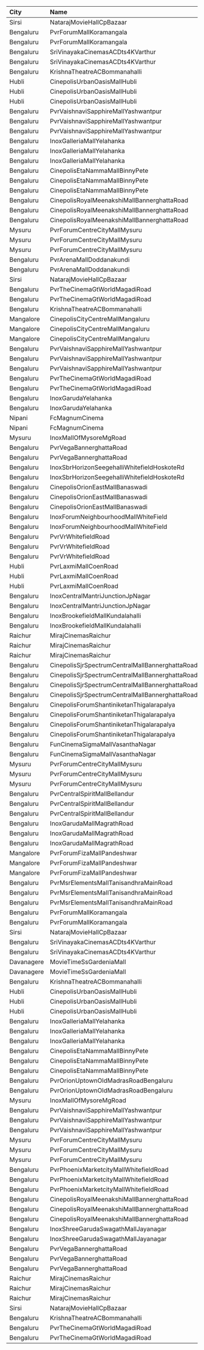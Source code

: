 | City       | Name                                            |  Time | Type            | Price | Capacity | Booked |
| :--------- | :---------------------------------------------- | ----: | :-------------- | ----: | -------: | -----: |
| Sirsi      | NatarajMovieHallCpBazaar                        | 10:00 | Balcony         |  150₹ |      160 |    116 |
| Bengaluru  | PvrForumMallKoramangala                         | 10:10 | Classic         |  112₹ |       78 |      2 |
| Bengaluru  | PvrForumMallKoramangala                         | 10:10 | Recliner        |  170₹ |        6 |      0 |
| Bengaluru  | SriVinayakaCinemasACDts4KVarthur                | 10:15 | Gold            |  130₹ |      390 |    342 |
| Bengaluru  | SriVinayakaCinemasACDts4KVarthur                | 10:15 | Silver          |  120₹ |      185 |    153 |
| Bengaluru  | KrishnaTheatreACBommanahalli                    | 10:30 | First           |  100₹ |      165 |    112 |
| Hubli      | CinepolisUrbanOasisMallHubli                    | 11:20 | Normal          |  150₹ |       38 |     19 |
| Hubli      | CinepolisUrbanOasisMallHubli                    | 11:20 | Executive       |  150₹ |      103 |     56 |
| Hubli      | CinepolisUrbanOasisMallHubli                    | 11:20 | Premium         |  150₹ |       62 |     43 |
| Bengaluru  | PvrVaishnaviSapphireMallYashwantpur             | 11:30 | Classic         |  100₹ |       62 |      3 |
| Bengaluru  | PvrVaishnaviSapphireMallYashwantpur             | 11:30 | Prime           |  112₹ |       20 |      4 |
| Bengaluru  | PvrVaishnaviSapphireMallYashwantpur             | 11:30 | Recliner        |  180₹ |        7 |      0 |
| Bengaluru  | InoxGalleriaMallYelahanka                       | 11:35 | Club            |  180₹ |       24 |      0 |
| Bengaluru  | InoxGalleriaMallYelahanka                       | 11:35 | Executive       |  170₹ |       59 |      0 |
| Bengaluru  | InoxGalleriaMallYelahanka                       | 11:35 | Royale          |  270₹ |        1 |      0 |
| Bengaluru  | CinepolisEtaNammaMallBinnyPete                  | 11:35 | Normal          |  110₹ |        5 |      0 |
| Bengaluru  | CinepolisEtaNammaMallBinnyPete                  | 11:35 | Executive       |  110₹ |       41 |      1 |
| Bengaluru  | CinepolisEtaNammaMallBinnyPete                  | 11:35 | Premium         |  110₹ |       23 |      6 |
| Bengaluru  | CinepolisRoyalMeenakshiMallBannerghattaRoad     | 12:30 | Normal          |  130₹ |       16 |      0 |
| Bengaluru  | CinepolisRoyalMeenakshiMallBannerghattaRoad     | 12:30 | Executive       |  130₹ |       43 |      2 |
| Bengaluru  | CinepolisRoyalMeenakshiMallBannerghattaRoad     | 12:30 | Premium         |  130₹ |       25 |     11 |
| Mysuru     | PvrForumCentreCityMallMysuru                    | 12:35 | Classic         |  140₹ |       99 |      0 |
| Mysuru     | PvrForumCentreCityMallMysuru                    | 12:35 | Prime           |  140₹ |       63 |      7 |
| Mysuru     | PvrForumCentreCityMallMysuru                    | 12:35 | Recliner        |  210₹ |        8 |      0 |
| Bengaluru  | PvrArenaMallDoddanakundi                        | 12:50 | Classic         |  112₹ |       51 |      0 |
| Bengaluru  | PvrArenaMallDoddanakundi                        | 12:50 | Prime           |  140₹ |       15 |      0 |
| Sirsi      | NatarajMovieHallCpBazaar                        | 13:00 | Balcony         |  150₹ |      160 |    116 |
| Bengaluru  | PvrTheCinemaGtWorldMagadiRoad                   | 13:05 | Recliner        |  200₹ |        6 |      4 |
| Bengaluru  | PvrTheCinemaGtWorldMagadiRoad                   | 13:05 | Classic         |  112₹ |      124 |     27 |
| Bengaluru  | KrishnaTheatreACBommanahalli                    | 14:00 | First           |  100₹ |      165 |    112 |
| Mangalore  | CinepolisCityCentreMallMangaluru                | 14:15 | Normal          |  150₹ |       13 |      0 |
| Mangalore  | CinepolisCityCentreMallMangaluru                | 14:15 | Executive       |  150₹ |       67 |      5 |
| Mangalore  | CinepolisCityCentreMallMangaluru                | 14:15 | Premium         |  150₹ |       29 |     15 |
| Bengaluru  | PvrVaishnaviSapphireMallYashwantpur             | 14:25 | Classic         |  112₹ |       62 |      0 |
| Bengaluru  | PvrVaishnaviSapphireMallYashwantpur             | 14:25 | Prime           |  112₹ |       20 |     16 |
| Bengaluru  | PvrVaishnaviSapphireMallYashwantpur             | 14:25 | Recliner        |  200₹ |        7 |      0 |
| Bengaluru  | PvrTheCinemaGtWorldMagadiRoad                   | 14:55 | Recliner        |  200₹ |        8 |      4 |
| Bengaluru  | PvrTheCinemaGtWorldMagadiRoad                   | 14:55 | Classic         |  112₹ |       96 |     25 |
| Bengaluru  | InoxGarudaYelahanka                             | 14:55 | Club            |  170₹ |       56 |      0 |
| Bengaluru  | InoxGarudaYelahanka                             | 14:55 | Executive       |  160₹ |       35 |      0 |
| Nipani     | FcMagnumCinema                                  | 15:00 | Gold            |  150₹ |      100 |      0 |
| Nipani     | FcMagnumCinema                                  | 15:00 | Silver          |  150₹ |      100 |      0 |
| Mysuru     | InoxMallOfMysoreMgRoad                          | 15:00 | Club            |  160₹ |      112 |      0 |
| Bengaluru  | PvrVegaBannerghattaRoad                         | 15:00 | Classic         |  140₹ |       75 |      6 |
| Bengaluru  | PvrVegaBannerghattaRoad                         | 15:00 | Recliner        |  230₹ |        6 |      0 |
| Bengaluru  | InoxSbrHorizonSeegehalliWhitefieldHoskoteRd     | 15:05 | Club            |  150₹ |       25 |      0 |
| Bengaluru  | InoxSbrHorizonSeegehalliWhitefieldHoskoteRd     | 15:05 | Executive       |  140₹ |       25 |      0 |
| Bengaluru  | CinepolisOrionEastMallBanaswadi                 | 15:05 | Normal          |  120₹ |       15 |      0 |
| Bengaluru  | CinepolisOrionEastMallBanaswadi                 | 15:05 | Executive       |  140₹ |       51 |      6 |
| Bengaluru  | CinepolisOrionEastMallBanaswadi                 | 15:05 | Premium         |  160₹ |       26 |      2 |
| Bengaluru  | InoxForumNeighbourhoodMallWhiteField            | 15:05 | Premiere        |  140₹ |       34 |      0 |
| Bengaluru  | InoxForumNeighbourhoodMallWhiteField            | 15:05 | Silver          |  160₹ |       33 |      0 |
| Bengaluru  | PvrVrWhitefieldRoad                             | 15:10 | Classic         |  150₹ |       64 |      0 |
| Bengaluru  | PvrVrWhitefieldRoad                             | 15:10 | Prime           |  170₹ |        8 |      0 |
| Bengaluru  | PvrVrWhitefieldRoad                             | 15:10 | Recliner        |  230₹ |        7 |      0 |
| Hubli      | PvrLaxmiMallCoenRoad                            | 15:15 | Classic         |  100₹ |       32 |      0 |
| Hubli      | PvrLaxmiMallCoenRoad                            | 15:15 | Prime           |  200₹ |        5 |      0 |
| Hubli      | PvrLaxmiMallCoenRoad                            | 15:15 | ClassicPlus     |  100₹ |       64 |      6 |
| Bengaluru  | InoxCentralMantriJunctionJpNagar                | 15:15 | Club            |  140₹ |      112 |      0 |
| Bengaluru  | InoxCentralMantriJunctionJpNagar                | 15:15 | Royal           |  260₹ |        2 |      0 |
| Bengaluru  | InoxBrookefieldMallKundalahalli                 | 15:15 | Club            |  150₹ |       10 |      0 |
| Bengaluru  | InoxBrookefieldMallKundalahalli                 | 15:15 | Executive       |  140₹ |       37 |      0 |
| Raichur    | MirajCinemasRaichur                             | 15:20 | Silver          |  140₹ |       15 |      0 |
| Raichur    | MirajCinemasRaichur                             | 15:20 | Executive       |  160₹ |       45 |      2 |
| Raichur    | MirajCinemasRaichur                             | 15:20 | Gold            |  180₹ |       30 |      4 |
| Bengaluru  | CinepolisSjrSpectrumCentralMallBannerghattaRoad | 15:20 | Normal          |  120₹ |       24 |      0 |
| Bengaluru  | CinepolisSjrSpectrumCentralMallBannerghattaRoad | 15:20 | Executive       |  120₹ |       44 |      0 |
| Bengaluru  | CinepolisSjrSpectrumCentralMallBannerghattaRoad | 15:20 | Premium         |  120₹ |       38 |      2 |
| Bengaluru  | CinepolisSjrSpectrumCentralMallBannerghattaRoad | 15:20 | Vip             |  200₹ |        7 |      2 |
| Bengaluru  | CinepolisForumShantiniketanThigalarapalya       | 15:20 | Normal          |  120₹ |       13 |      0 |
| Bengaluru  | CinepolisForumShantiniketanThigalarapalya       | 15:20 | Executive       |  120₹ |       30 |      0 |
| Bengaluru  | CinepolisForumShantiniketanThigalarapalya       | 15:20 | Premium         |  120₹ |       23 |      0 |
| Bengaluru  | CinepolisForumShantiniketanThigalarapalya       | 15:20 | Vip             |  250₹ |        6 |      0 |
| Bengaluru  | FunCinemaSigmaMallVasanthaNagar                 | 15:20 | Executive       |  140₹ |       76 |      0 |
| Bengaluru  | FunCinemaSigmaMallVasanthaNagar                 | 15:20 | Normal          |  120₹ |       27 |      0 |
| Mysuru     | PvrForumCentreCityMallMysuru                    | 15:25 | Classic         |  150₹ |       99 |      0 |
| Mysuru     | PvrForumCentreCityMallMysuru                    | 15:25 | Prime           |  150₹ |       63 |      4 |
| Mysuru     | PvrForumCentreCityMallMysuru                    | 15:25 | Recliner        |  250₹ |        8 |      0 |
| Bengaluru  | PvrCentralSpiritMallBellandur                   | 15:30 | Classic         |  150₹ |       83 |      0 |
| Bengaluru  | PvrCentralSpiritMallBellandur                   | 15:30 | Prime           |  170₹ |       21 |      0 |
| Bengaluru  | PvrCentralSpiritMallBellandur                   | 15:30 | Recliner        |  230₹ |        9 |      0 |
| Bengaluru  | InoxGarudaMallMagrathRoad                       | 15:35 | Club            |  160₹ |       35 |      0 |
| Bengaluru  | InoxGarudaMallMagrathRoad                       | 15:35 | Executive       |  150₹ |       44 |      0 |
| Bengaluru  | InoxGarudaMallMagrathRoad                       | 15:35 | RoyaleRecliners |  250₹ |        4 |      0 |
| Mangalore  | PvrForumFizaMallPandeshwar                      | 15:45 | Classic         |  112₹ |       66 |      0 |
| Mangalore  | PvrForumFizaMallPandeshwar                      | 15:45 | Prime           |  112₹ |       39 |      2 |
| Mangalore  | PvrForumFizaMallPandeshwar                      | 15:45 | Recliner        |  230₹ |        6 |      0 |
| Bengaluru  | PvrMsrElementsMallTanisandhraMainRoad           | 15:50 | Classic         |  112₹ |       83 |      8 |
| Bengaluru  | PvrMsrElementsMallTanisandhraMainRoad           | 15:50 | Prime           |  140₹ |       11 |      0 |
| Bengaluru  | PvrMsrElementsMallTanisandhraMainRoad           | 15:50 | Recliner        |  240₹ |        7 |      0 |
| Bengaluru  | PvrForumMallKoramangala                         | 16:00 | Classic         |  150₹ |       78 |      2 |
| Bengaluru  | PvrForumMallKoramangala                         | 16:00 | Recliner        |  220₹ |        6 |      0 |
| Sirsi      | NatarajMovieHallCpBazaar                        | 16:00 | Balcony         |  150₹ |      160 |    116 |
| Bengaluru  | SriVinayakaCinemasACDts4KVarthur                | 16:15 | Gold            |  130₹ |      390 |    342 |
| Bengaluru  | SriVinayakaCinemasACDts4KVarthur                | 16:15 | Silver          |  120₹ |      185 |    153 |
| Davanagere | MovieTimeSsGardeniaMall                         | 16:30 | Premier         |  150₹ |      180 |     90 |
| Davanagere | MovieTimeSsGardeniaMall                         | 16:30 | Gold            |  180₹ |       79 |     41 |
| Bengaluru  | KrishnaTheatreACBommanahalli                    | 16:30 | First           |  100₹ |      165 |    112 |
| Hubli      | CinepolisUrbanOasisMallHubli                    | 17:35 | Normal          |  150₹ |       38 |     19 |
| Hubli      | CinepolisUrbanOasisMallHubli                    | 17:35 | Executive       |  150₹ |      103 |     54 |
| Hubli      | CinepolisUrbanOasisMallHubli                    | 17:35 | Premium         |  150₹ |       62 |     40 |
| Bengaluru  | InoxGalleriaMallYelahanka                       | 17:50 | Club            |  200₹ |       35 |      0 |
| Bengaluru  | InoxGalleriaMallYelahanka                       | 17:50 | Executive       |  190₹ |       52 |      0 |
| Bengaluru  | InoxGalleriaMallYelahanka                       | 17:50 | Royale          |  300₹ |        1 |      0 |
| Bengaluru  | CinepolisEtaNammaMallBinnyPete                  | 17:50 | Normal          |  160₹ |        5 |      0 |
| Bengaluru  | CinepolisEtaNammaMallBinnyPete                  | 17:50 | Executive       |  160₹ |       41 |      0 |
| Bengaluru  | CinepolisEtaNammaMallBinnyPete                  | 17:50 | Premium         |  160₹ |       23 |      7 |
| Bengaluru  | PvrOrionUptownOldMadrasRoadBengaluru            | 18:00 | Classic         |  200₹ |       88 |      0 |
| Bengaluru  | PvrOrionUptownOldMadrasRoadBengaluru            | 18:00 | Recliner        |  380₹ |        6 |      0 |
| Mysuru     | InoxMallOfMysoreMgRoad                          | 18:00 | Club            |  160₹ |      110 |      0 |
| Bengaluru  | PvrVaishnaviSapphireMallYashwantpur             | 18:15 | Classic         |  150₹ |       71 |      7 |
| Bengaluru  | PvrVaishnaviSapphireMallYashwantpur             | 18:15 | Prime           |  170₹ |       20 |     12 |
| Bengaluru  | PvrVaishnaviSapphireMallYashwantpur             | 18:15 | Recliner        |  250₹ |        7 |      0 |
| Mysuru     | PvrForumCentreCityMallMysuru                    | 18:15 | Classic         |  150₹ |       99 |      0 |
| Mysuru     | PvrForumCentreCityMallMysuru                    | 18:15 | Prime           |  150₹ |       63 |     10 |
| Mysuru     | PvrForumCentreCityMallMysuru                    | 18:15 | Recliner        |  250₹ |        8 |      0 |
| Bengaluru  | PvrPhoenixMarketcityMallWhitefieldRoad          | 18:15 | Classic         |  170₹ |       69 |      3 |
| Bengaluru  | PvrPhoenixMarketcityMallWhitefieldRoad          | 18:15 | Prime           |  190₹ |        5 |      4 |
| Bengaluru  | PvrPhoenixMarketcityMallWhitefieldRoad          | 18:15 | Recliner        |  260₹ |        7 |      0 |
| Bengaluru  | CinepolisRoyalMeenakshiMallBannerghattaRoad     | 18:15 | Normal          |  150₹ |       16 |      0 |
| Bengaluru  | CinepolisRoyalMeenakshiMallBannerghattaRoad     | 18:15 | Executive       |  150₹ |       43 |      0 |
| Bengaluru  | CinepolisRoyalMeenakshiMallBannerghattaRoad     | 18:15 | Premium         |  150₹ |       25 |     12 |
| Bengaluru  | InoxShreeGarudaSwagathMallJayanagar             | 18:20 | Club            |  150₹ |       21 |      0 |
| Bengaluru  | InoxShreeGarudaSwagathMallJayanagar             | 18:20 | Executive       |  140₹ |       58 |      0 |
| Bengaluru  | PvrVegaBannerghattaRoad                         | 18:45 | Classic         |  150₹ |       59 |      6 |
| Bengaluru  | PvrVegaBannerghattaRoad                         | 18:45 | Prime           |  170₹ |       30 |      2 |
| Bengaluru  | PvrVegaBannerghattaRoad                         | 18:45 | Recliner        |  270₹ |       11 |      0 |
| Raichur    | MirajCinemasRaichur                             | 18:50 | Silver          |  140₹ |       15 |     11 |
| Raichur    | MirajCinemasRaichur                             | 18:50 | Executive       |  160₹ |       45 |      6 |
| Raichur    | MirajCinemasRaichur                             | 18:50 | Gold            |  180₹ |       30 |      0 |
| Sirsi      | NatarajMovieHallCpBazaar                        | 19:00 | Balcony         |  150₹ |      160 |    116 |
| Bengaluru  | KrishnaTheatreACBommanahalli                    | 19:00 | First           |  100₹ |      165 |    112 |
| Bengaluru  | PvrTheCinemaGtWorldMagadiRoad                   | 19:05 | Recliner        |  250₹ |        6 |      0 |
| Bengaluru  | PvrTheCinemaGtWorldMagadiRoad                   | 19:05 | Classic         |  160₹ |      124 |     13 |